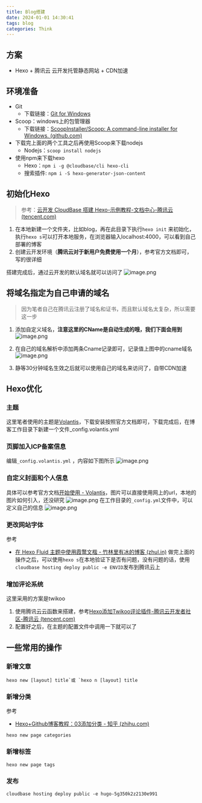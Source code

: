 ```yaml
---
title: Blog搭建
date: 2024-01-01 14:30:41
tags: blog
categories: Think
---
```

## 方案
- Hexo + 腾讯云 云开发托管静态网站 + CDN加速
## 环境准备
- Git
	- 下载链接：[Git for Windows](https://gitforwindows.org/)
- Scoop：windows上的包管理器
	- 下载链接：[ScoopInstaller/Scoop: A command-line installer for Windows. (github.com)](https://github.com/ScoopInstaller/Scoop)
- 下载完上面的两个工具之后再使用Scoop来下载nodejs
	- Nodejs：`scoop install nodejs`
- 使用npm来下载hexo
	- Hexo：`npm i -g @cloudbase/cli hexo-cli`
	- 搜索插件: `npm i -S hexo-generator-json-content`
## 初始化Hexo
> 参考：[云开发 CloudBase 搭建 Hexo-示例教程-文档中心-腾讯云 (tencent.com)](https://cloud.tencent.com/document/product/876/47006)
1. 在本地新建一个文件夹，比如blog，再在此目录下执行`hexo init` 来初始化，执行`hexo s`可以打开本地服务，在浏览器输入localhost:4000，可以看到自己部署的博客
2. 创建云开发环境（**腾讯云对于新用户免费使用一个月**），参考官方文档即可，写的很详细

搭建完成后，通过云开发的默认域名就可以访问了
![image.png](https://tuchuang-1258743955.cos.ap-beijing.myqcloud.com/image/20240101141246.png)

## 将域名指定为自己申请的域名
> 因为笔者自己在腾讯云注册了域名和证书，而且默认域名太复杂，所以需要这一步
1. 添加自定义域名，**注意这里的CName是自动生成的哦，我们下面会用到**
![image.png](https://tuchuang-1258743955.cos.ap-beijing.myqcloud.com/image/20240101141815.png)

2.  在自己的域名解析中添加两条Cname记录即可，记录值上图中的cname域名
![image.png](https://tuchuang-1258743955.cos.ap-beijing.myqcloud.com/image/20240101141643.png)

3. 静等30分钟域名生效之后就可以使用自己的域名来访问了，自带CDN加速
## Hexo优化
### 主题
这里笔者使用的主题是[Volantis](https://volantis.js.org/)，下载安装按照官方文档即可，下载完成后，在博客工作目录下新建一个文件_config.volantis.yml
### 页脚加入ICP备案信息
编辑`_config.volantis.yml` ，内容如下图所示
![image.png](https://tuchuang-1258743955.cos.ap-beijing.myqcloud.com/image/20240101142439.png)
### 自定义封面和个人信息
具体可以参考官方文档[开始使用 - Volantis](https://volantis.js.org/v6/getting-started/)，图片可以直接使用网上的url，本地的图片如何引入，还没研究
![image.png](https://tuchuang-1258743955.cos.ap-beijing.myqcloud.com/image/20240101142608.png)
在工作目录的`_config.yml`文件中，可以定义自己的信息
![image.png](https://tuchuang-1258743955.cos.ap-beijing.myqcloud.com/image/20240101142657.png)
### 更改网站字体
参考
- [在 Hexo Fluid 主题中使用霞鹜文楷 - 竹林里有冰的博客 (zhul.in)](https://zhul.in/2023/11/28/use-lxgw-wenkai-in-hexo-fluid/)
做完上面的操作之后，可以使用`hexo s`在本地验证下是否有问题，没有问题的话，使用`cloudbase hosting deploy public -e ENVID`发布到腾讯云上

### 增加评论系统
这里采用的方案是twikoo
1. 使用腾讯云云函数来搭建，参考[Hexo添加Twikoo评论插件-腾讯云开发者社区-腾讯云 (tencent.com)](https://cloud.tencent.com/developer/article/2063344)
2. 配置好之后，在主题的配置文件中调用一下就可以了

## 一些常用的操作
### 新增文章
```
hexo new [layout] title`或 `hexo n [layout] title
```
### 新增分类
参考
- [Hexo+Github博客教程：03添加分类 - 知乎 (zhihu.com)](https://zhuanlan.zhihu.com/p/50787870#:~:text=Hexo%2BGithub%E5%8D%9A%E5%AE%A2%E6%95%99%E7%A8%8B%EF%BC%9A03%E6%B7%BB%E5%8A%A0%E5%88%86%E7%B1%BB%201%201%E3%80%81%E5%88%9B%E5%BB%BA%E2%80%9C%E5%88%86%E7%B1%BB%E2%80%9D%E9%80%89%E9%A1%B9%202%201.1%20%E7%94%9F%E6%88%90%E2%80%9C%E5%88%86%E7%B1%BB%E2%80%9D%E9%A1%B5%E5%B9%B6%E6%B7%BB%E5%8A%A0tpye%E5%B1%9E%E6%80%A7%20%E6%89%93%E5%BC%80%E5%91%BD%E4%BB%A4%E8%A1%8C%EF%BC%8C%E8%BF%9B%E5%85%A5%E5%8D%9A%E5%AE%A2%E6%89%80%E5%9C%A8%E6%96%87%E4%BB%B6%E5%A4%B9%E3%80%82%20%E6%89%A7%E8%A1%8C%E5%91%BD%E4%BB%A4,-%20jQuery%20-%20%E8%A1%A8%E6%A0%BC%20-%20%E8%A1%A8%E5%8D%95%E9%AA%8C%E8%AF%81%20%E5%B0%B1%E6%98%AF%E8%BF%99%E7%AF%87%E6%96%87%E7%AB%A0%E7%9A%84%E6%A0%87%E7%AD%BE%E4%BA%86%20)

```
hexo new page categories
```

### 新增标签
```
hexo new page tags
```

### 发布
```
cloudbase hosting deploy public -e hugo-5g350k2z2130e991
```

